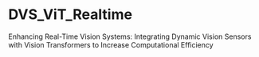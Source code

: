 # DVS_ViT_Realtime
Enhancing Real-Time Vision Systems: Integrating Dynamic Vision Sensors with Vision Transformers to Increase Computational Efficiency

